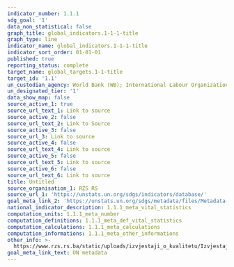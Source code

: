 ```yaml
---
indicator_number: 1.1.1
sdg_goal: '1'
data_non_statistical: false
graph_title: global_indicators.1-1-1-title
graph_type: line
indicator_name: global_indicators.1-1-1-title
indicator_sort_order: 01-01-01
published: true
reporting_status: complete
target_name: global_targets.1-1-title
target_id: '1.1'
un_custodian_agency: World Bank (WB); International Labour Organization (ILO)
un_designated_tier: '1'
data_show_map: false
source_active_1: true
source_url_text_1: Link to source
source_active_2: false
source_url_text_2: Link to Source
source_active_3: false
source_url_3: Link to source
source_active_4: false
source_url_text_4: Link to source
source_active_5: false
source_url_text_5: Link to source
source_active_6: false
source_url_text_6: Link to source
title: Untitled
source_organisation_1: RZS RS
source_url_1: 'https://unstats.un.org/sdgs/indicators/database/'
goal_meta_link_2: 'https://unstats.un.org/sdgs/metadata/files/Metadata-01-01-01a.pdf'
national_indicator_description: 1.1.1_meta_vital_statistics
computation_units: 1.1.1_meta_number
computation_definitions: 1.1.1_meta_def_vital_statistics
computation_calculations: 1.1.1_meta_calculations
computation_informations: 1.1.1_meta_other_informations
other_info: >-
  https://www.rzs.rs.ba/static/uploads/izvjestaji_o_kvalitetu/Izvjestaj_o_Kvalitetu_Rodjeni_i_Umrli_2020.pdf
goal_meta_link_text: UN metadata
---
```

